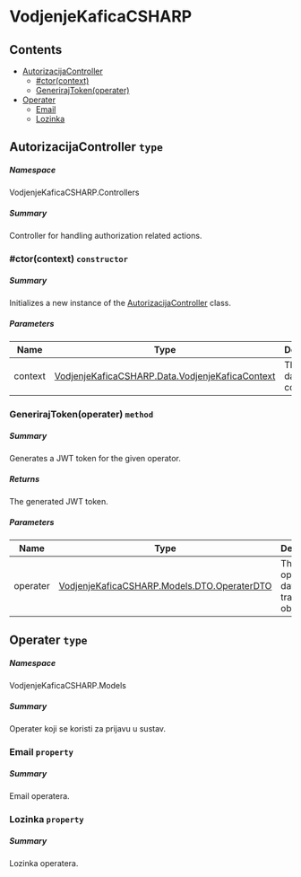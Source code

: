 <a name='assembly'></a>
# VodjenjeKaficaCSHARP

## Contents

- [AutorizacijaController](#T-VodjenjeKaficaCSHARP-Controllers-AutorizacijaController 'VodjenjeKaficaCSHARP.Controllers.AutorizacijaController')
  - [#ctor(context)](#M-VodjenjeKaficaCSHARP-Controllers-AutorizacijaController-#ctor-VodjenjeKaficaCSHARP-Data-VodjenjeKaficaContext- 'VodjenjeKaficaCSHARP.Controllers.AutorizacijaController.#ctor(VodjenjeKaficaCSHARP.Data.VodjenjeKaficaContext)')
  - [GenerirajToken(operater)](#M-VodjenjeKaficaCSHARP-Controllers-AutorizacijaController-GenerirajToken-VodjenjeKaficaCSHARP-Models-DTO-OperaterDTO- 'VodjenjeKaficaCSHARP.Controllers.AutorizacijaController.GenerirajToken(VodjenjeKaficaCSHARP.Models.DTO.OperaterDTO)')
- [Operater](#T-VodjenjeKaficaCSHARP-Models-Operater 'VodjenjeKaficaCSHARP.Models.Operater')
  - [Email](#P-VodjenjeKaficaCSHARP-Models-Operater-Email 'VodjenjeKaficaCSHARP.Models.Operater.Email')
  - [Lozinka](#P-VodjenjeKaficaCSHARP-Models-Operater-Lozinka 'VodjenjeKaficaCSHARP.Models.Operater.Lozinka')

<a name='T-VodjenjeKaficaCSHARP-Controllers-AutorizacijaController'></a>
## AutorizacijaController `type`

##### Namespace

VodjenjeKaficaCSHARP.Controllers

##### Summary

Controller for handling authorization related actions.

<a name='M-VodjenjeKaficaCSHARP-Controllers-AutorizacijaController-#ctor-VodjenjeKaficaCSHARP-Data-VodjenjeKaficaContext-'></a>
### #ctor(context) `constructor`

##### Summary

Initializes a new instance of the [AutorizacijaController](#T-VodjenjeKaficaCSHARP-Controllers-AutorizacijaController 'VodjenjeKaficaCSHARP.Controllers.AutorizacijaController') class.

##### Parameters

| Name | Type | Description |
| ---- | ---- | ----------- |
| context | [VodjenjeKaficaCSHARP.Data.VodjenjeKaficaContext](#T-VodjenjeKaficaCSHARP-Data-VodjenjeKaficaContext 'VodjenjeKaficaCSHARP.Data.VodjenjeKaficaContext') | The database context. |

<a name='M-VodjenjeKaficaCSHARP-Controllers-AutorizacijaController-GenerirajToken-VodjenjeKaficaCSHARP-Models-DTO-OperaterDTO-'></a>
### GenerirajToken(operater) `method`

##### Summary

Generates a JWT token for the given operator.

##### Returns

The generated JWT token.

##### Parameters

| Name | Type | Description |
| ---- | ---- | ----------- |
| operater | [VodjenjeKaficaCSHARP.Models.DTO.OperaterDTO](#T-VodjenjeKaficaCSHARP-Models-DTO-OperaterDTO 'VodjenjeKaficaCSHARP.Models.DTO.OperaterDTO') | The operator data transfer object. |

<a name='T-VodjenjeKaficaCSHARP-Models-Operater'></a>
## Operater `type`

##### Namespace

VodjenjeKaficaCSHARP.Models

##### Summary

Operater koji se koristi za prijavu u sustav.

<a name='P-VodjenjeKaficaCSHARP-Models-Operater-Email'></a>
### Email `property`

##### Summary

Email operatera.

<a name='P-VodjenjeKaficaCSHARP-Models-Operater-Lozinka'></a>
### Lozinka `property`

##### Summary

Lozinka operatera.
